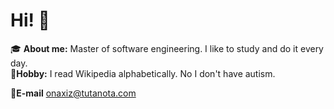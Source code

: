 # Hi! :wave:  

:mortar_board: **About me:** Master of software engineering. I like to study and do it every day.  
:wine_glass:**Hobby:** I read Wikipedia alphabetically. No I don't have autism.    


:email:**E-mail** onaxiz@tutanota.com  
